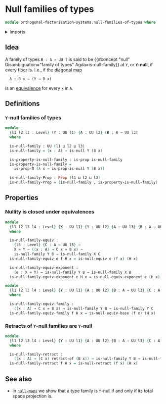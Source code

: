 # Null families of types

```agda
module orthogonal-factorization-systems.null-families-of-types where
```

<details><summary>Imports</summary>

```agda
open import foundation.dependent-pair-types
open import foundation.equivalences
open import foundation.precomposition-functions
open import foundation.propositions
open import foundation.retracts-of-types
open import foundation.universe-levels

open import orthogonal-factorization-systems.null-types
open import orthogonal-factorization-systems.orthogonal-maps
```

</details>

## Idea

A family of types `B : A → UU l` is said to be
{{#concept "null" Disambiguation="family of types" Agda=is-null-family}} at `Y`,
or **`Y`-null**, if every [fiber](foundation-core.fibers-of-maps.md) is. I.e.,
if the [diagonal map](foundation.diagonal-maps-of-types.md)

```text
  Δ : B x → (Y → B x)
```

is an [equivalence](foundation-core.equivalences.md) for every `x` in `A`.

## Definitions

### `Y`-null families of types

```agda
module _
  {l1 l2 l3 : Level} (Y : UU l1) {A : UU l2} (B : A → UU l3)
  where

  is-null-family : UU (l1 ⊔ l2 ⊔ l3)
  is-null-family = (x : A) → is-null Y (B x)

  is-property-is-null-family : is-prop is-null-family
  is-property-is-null-family =
    is-prop-Π (λ x → is-prop-is-null Y (B x))

  is-null-family-Prop : Prop (l1 ⊔ l2 ⊔ l3)
  is-null-family-Prop = (is-null-family , is-property-is-null-family)
```

## Properties

### Nullity is closed under equivalences

```agda
module _
  {l1 l2 l3 l4 : Level} {X : UU l1} {Y : UU l2} {A : UU l3} {B : A → UU l4}
  where

  is-null-family-equiv :
    {l5 : Level} {C : A → UU l5} →
    X ≃ Y → ((x : A) → C x ≃ B x) →
    is-null-family Y B → is-null-family X C
  is-null-family-equiv e f H x = is-null-equiv e (f x) (H x)

  is-null-family-equiv-exponent :
    (e : X ≃ Y) → is-null-family Y B → is-null-family X B
  is-null-family-equiv-exponent e H x = is-null-equiv-exponent e (H x)

module _
  {l1 l2 l3 l4 : Level} {Y : UU l1} {A : UU l2} {B : A → UU l3} {C : A → UU l4}
  where

  is-null-family-equiv-family :
    ((x : A) → C x ≃ B x) → is-null-family Y B → is-null-family Y C
  is-null-family-equiv-family f H x = is-null-equiv-base (f x) (H x)
```

### Retracts of `Y`-null families are `Y`-null

```agda
module _
  {l1 l2 l3 l4 : Level} {Y : UU l1} {A : UU l2} {B : A → UU l3} {C : A → UU l4}
  where

  is-null-family-retract :
    ((x : A) → (C x) retract-of (B x)) → is-null-family Y B → is-null-family Y C
  is-null-family-retract f H x = is-null-retract (f x) (H x)
```

## See also

- In [`null-maps`](orthogonal-factorization-systems.null-maps.md) we show that a
  type family is `Y`-null if and only if its total space projection is.
